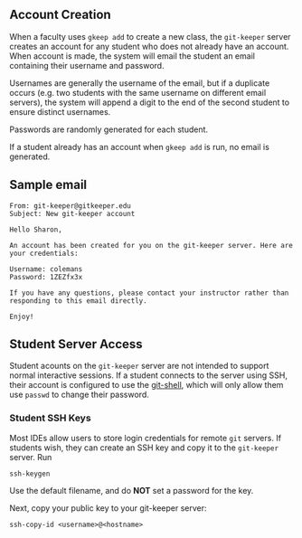 
## Account Creation 

When a faculty uses `gkeep add` to create a new class, the `git-keeper`
server creates an account for any student who does not already have an 
account.  When account is made, the system will email the student an email
containing their username and password.

Usernames are generally the username of the email, but if a duplicate
occurs (e.g. two students with the same username on different email 
servers), the system will append a digit to the end of the second
student to ensure distinct usernames.

Passwords are randomly generated for each student.

If a student already has an account when `gkeep add` is run, no
email is generated.

## Sample email

```
From: git-keeper@gitkeeper.edu
Subject: New git-keeper account

Hello Sharon,

An account has been created for you on the git-keeper server. Here are your credentials:

Username: colemans
Password: 1ZEZfx3x

If you have any questions, please contact your instructor rather than responding to this email directly.

Enjoy!
```

## Student Server Access

Student acounts on the `git-keeper` server are not intended to support normal interactive 
sessions. If a student connects to the server using SSH, their account is configured to use the 
[git-shell](https://git-scm.com/docs/git-shell), 
which will only allow them use `passwd` to change their password.

### Student SSH Keys

Most IDEs allow users to store login credentials for remote `git` servers.  If students wish,
they can create an SSH key and copy it to the `git-keeper` server.  Run

```
ssh-keygen
```

Use the default filename, and do **NOT** set a password for the key.

Next, copy your public key to your git-keeper server:

```
ssh-copy-id <username>@<hostname>
```
